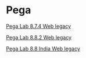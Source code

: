 # Pega

[Pega Lab 8.7.4 Web legacy](https://mhmtknk.github.io/Pega/8.7.4.html)

[Pega Lab 8.8.2 Web legacy](https://mhmtknk.github.io/Pega/8.8.2.html)

[Pega Lab 8.8 India Web legacy](https://mhmtknk.github.io/Pega/8.8India.html)
